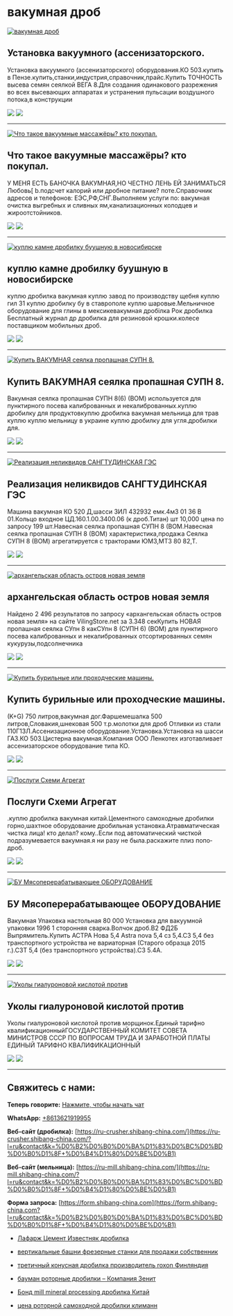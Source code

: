 # вакумная дроб

<a href="https://swt.shibang-china.com/?l=ru&img&k=%D0%B2%D0%B0%D0%BA%D1%83%D0%BC%D0%BD%D0%B0%D1%8F+%D0%B4%D1%80%D0%BE%D0%B1" target="_blank">![вакумная дроб](http://static.shibang-china.com/all-800x300/1335.jpg)</a>

## Установка вакуумного (ассенизаторского.
Установка вакуумного (ассенизаторского) оборудования.КО 503.купить в Пензе.купить,станки,индустрия,справочник,прайс.Купить ТОЧНОСТЬ высева семян сеялкой ВЕГА 8.Для создания одинакового разрежения во всех высевающих аппаратах и устранения пульсации воздушного потока,в конструкции


<a href="https://whatsapp.shibangsoft.com/WhatsApp.php" target="_blank" title="WhatsApp">![](http://static.shibang-china.com/icon/whatsapp.png)</a> <a href="https://swt.shibang-china.com/?l=ru&icon&k=%D0%B2%D0%B0%D0%BA%D1%83%D0%BC%D0%BD%D0%B0%D1%8F+%D0%B4%D1%80%D0%BE%D0%B1" target="_blank">![](http://static.shibang-china.com/icon/chat-ru.png)</a>

---

<a href="https://swt.shibang-china.com/?l=ru&img&k=%D0%B2%D0%B0%D0%BA%D1%83%D0%BC%D0%BD%D0%B0%D1%8F+%D0%B4%D1%80%D0%BE%D0%B1" target="_blank">![Что такое вакуумные массажёры? кто покупал.](http://static.shibang-china.com/all-800x300/1165.jpg)</a>

## Что такое вакуумные массажёры? кто покупал.
У МЕНЯ ЕСТЬ БАНОЧКА ВАКУМНАЯ,НО ЧЕСТНО ЛЕНЬ ЕЙ ЗАНИМАТЬСЯ  Любовь[ b.под­счет ка­ло­рий или дроб­ное пи­та­ние? по­те.Справочник адресов и телефонов: ЕЭС,РФ,СНГ.Выполняем услуги по: вакумная очистка выгребных и сливных ям,канализационных колодцев и жироотстойников.


<a href="https://whatsapp.shibangsoft.com/WhatsApp.php" target="_blank" title="WhatsApp">![](http://static.shibang-china.com/icon/whatsapp.png)</a> <a href="https://swt.shibang-china.com/?l=ru&icon&k=%D0%B2%D0%B0%D0%BA%D1%83%D0%BC%D0%BD%D0%B0%D1%8F+%D0%B4%D1%80%D0%BE%D0%B1" target="_blank">![](http://static.shibang-china.com/icon/chat-ru.png)</a>

---

<a href="https://swt.shibang-china.com/?l=ru&img&k=%D0%B2%D0%B0%D0%BA%D1%83%D0%BC%D0%BD%D0%B0%D1%8F+%D0%B4%D1%80%D0%BE%D0%B1" target="_blank">![куплю камне дробилку буушную в новосибирске](http://static.shibang-china.com/all-800x300/1462.jpg)</a>

## куплю камне дробилку буушную в новосибирске
куплю дробилка вакумная куплю завод по производству щебня куплю гил 31 куплю дробилку бу в ставрополе куплю шаровые.Мельничное оборудование для глины в мексикевакумная дробілка Рок дробилка Бесплатный журнал др дробилка для резиновой крошки.колесе поставщиком мобильных дроб.


<a href="https://whatsapp.shibangsoft.com/WhatsApp.php" target="_blank" title="WhatsApp">![](http://static.shibang-china.com/icon/whatsapp.png)</a> <a href="https://swt.shibang-china.com/?l=ru&icon&k=%D0%B2%D0%B0%D0%BA%D1%83%D0%BC%D0%BD%D0%B0%D1%8F+%D0%B4%D1%80%D0%BE%D0%B1" target="_blank">![](http://static.shibang-china.com/icon/chat-ru.png)</a>

---

<a href="https://swt.shibang-china.com/?l=ru&img&k=%D0%B2%D0%B0%D0%BA%D1%83%D0%BC%D0%BD%D0%B0%D1%8F+%D0%B4%D1%80%D0%BE%D0%B1" target="_blank">![Купить ВАКУМНАЯ сеялка пропашная СУПН 8.](http://static.shibang-china.com/all-800x300/1087.jpg)</a>

## Купить ВАКУМНАЯ сеялка пропашная СУПН 8.
Вакумная сеялка пропашная СУПН 8(6) (ВОМ) используется для пунктирного посева калиброванных и некалиброванных.куплю дробилку для продуктовкуплю дробилка вакумная мельница для трав куплю куплю мельницу в украине куплю дробилку для угля.дробилки для.


<a href="https://whatsapp.shibangsoft.com/WhatsApp.php" target="_blank" title="WhatsApp">![](http://static.shibang-china.com/icon/whatsapp.png)</a> <a href="https://swt.shibang-china.com/?l=ru&icon&k=%D0%B2%D0%B0%D0%BA%D1%83%D0%BC%D0%BD%D0%B0%D1%8F+%D0%B4%D1%80%D0%BE%D0%B1" target="_blank">![](http://static.shibang-china.com/icon/chat-ru.png)</a>

---

<a href="https://swt.shibang-china.com/?l=ru&img&k=%D0%B2%D0%B0%D0%BA%D1%83%D0%BC%D0%BD%D0%B0%D1%8F+%D0%B4%D1%80%D0%BE%D0%B1" target="_blank">![Реализация неликвидов САНГТУДИНСКАЯ ГЭС](http://static.shibang-china.com/all-800x300/578.jpg)</a>

## Реализация неликвидов САНГТУДИНСКАЯ ГЭС
Машина вакумная КО 520 Д,шасси ЗИЛ 432932 емк.4м3 01 36 В 01.Кольцо входное ЦД.160.1.00.3400.06 (к дроб.Титан) шт 10,000 цена по запросу 199 шт.Навесная сеялка пропашная СУПН 8 (ВОМ.Навесная сеялка пропашная СУПН 8 (ВОМ) характеристика,продажа Сеялка СУПН 8 (ВОМ) агрегатируется с тракторами ЮМЗ,МТЗ 80 82,Т.


<a href="https://whatsapp.shibangsoft.com/WhatsApp.php" target="_blank" title="WhatsApp">![](http://static.shibang-china.com/icon/whatsapp.png)</a> <a href="https://swt.shibang-china.com/?l=ru&icon&k=%D0%B2%D0%B0%D0%BA%D1%83%D0%BC%D0%BD%D0%B0%D1%8F+%D0%B4%D1%80%D0%BE%D0%B1" target="_blank">![](http://static.shibang-china.com/icon/chat-ru.png)</a>

---

<a href="https://swt.shibang-china.com/?l=ru&img&k=%D0%B2%D0%B0%D0%BA%D1%83%D0%BC%D0%BD%D0%B0%D1%8F+%D0%B4%D1%80%D0%BE%D0%B1" target="_blank">![архангельская область остров новая земля](http://static.shibang-china.com/all-800x300/823.jpg)</a>

## архангельская область остров новая земля
Найдено 2 496 результатов по запросу «архангельская область остров новая земля» на сайте VilingStore.net за 3.348 секКупить НОВАЯ пропашная сеялка СУпн 8 какСУпн 8 (СУПН 6) (ВОМ) для пунктирного посева калиброванных и некалиброванных отсортированных семян кукурузы,подсолнечника


<a href="https://whatsapp.shibangsoft.com/WhatsApp.php" target="_blank" title="WhatsApp">![](http://static.shibang-china.com/icon/whatsapp.png)</a> <a href="https://swt.shibang-china.com/?l=ru&icon&k=%D0%B2%D0%B0%D0%BA%D1%83%D0%BC%D0%BD%D0%B0%D1%8F+%D0%B4%D1%80%D0%BE%D0%B1" target="_blank">![](http://static.shibang-china.com/icon/chat-ru.png)</a>

---

<a href="https://swt.shibang-china.com/?l=ru&img&k=%D0%B2%D0%B0%D0%BA%D1%83%D0%BC%D0%BD%D0%B0%D1%8F+%D0%B4%D1%80%D0%BE%D0%B1" target="_blank">![Купить бурильные или проходческие машины.](http://static.shibang-china.com/all-800x300/171.jpg)</a>

## Купить бурильные или проходческие машины.
(K+G) 750 литров,вакумная дог.Фаршемешалка 500 литров,Словакия,шнековая 500 т.р.молотки для дроб Отливки из стали 110Г13Л.Ассенизационное оборудование.Установка.Установка на шасси ГАЗ.КО 503.Цистерна вакумная.Компания ООО Ленкотех изготавливает ассенизаторское оборудование типа КО.


<a href="https://whatsapp.shibangsoft.com/WhatsApp.php" target="_blank" title="WhatsApp">![](http://static.shibang-china.com/icon/whatsapp.png)</a> <a href="https://swt.shibang-china.com/?l=ru&icon&k=%D0%B2%D0%B0%D0%BA%D1%83%D0%BC%D0%BD%D0%B0%D1%8F+%D0%B4%D1%80%D0%BE%D0%B1" target="_blank">![](http://static.shibang-china.com/icon/chat-ru.png)</a>

---

<a href="https://swt.shibang-china.com/?l=ru&img&k=%D0%B2%D0%B0%D0%BA%D1%83%D0%BC%D0%BD%D0%B0%D1%8F+%D0%B4%D1%80%D0%BE%D0%B1" target="_blank">![Послуги Схеми Агрегат](http://static.shibang-china.com/all-800x300/525.jpg)</a>

## Послуги Схеми Агрегат
.куплю дробилка вакумная китай.Цементного самоходные дробилки горно,шахтное оборудование дробильная установка.Атравматическая чистка лица! кто делал? кому..Если под автоматический чисткой подразумевается вакумная.я ни ра­зу не бы­ла.рас­ка­жи­те плиз по­по­дроб.


<a href="https://whatsapp.shibangsoft.com/WhatsApp.php" target="_blank" title="WhatsApp">![](http://static.shibang-china.com/icon/whatsapp.png)</a> <a href="https://swt.shibang-china.com/?l=ru&icon&k=%D0%B2%D0%B0%D0%BA%D1%83%D0%BC%D0%BD%D0%B0%D1%8F+%D0%B4%D1%80%D0%BE%D0%B1" target="_blank">![](http://static.shibang-china.com/icon/chat-ru.png)</a>

---

<a href="https://swt.shibang-china.com/?l=ru&img&k=%D0%B2%D0%B0%D0%BA%D1%83%D0%BC%D0%BD%D0%B0%D1%8F+%D0%B4%D1%80%D0%BE%D0%B1" target="_blank">![БУ Мясоперерабатывающее ОБОРУДОВАНИЕ](http://static.shibang-china.com/all-800x300/735.jpg)</a>

## БУ Мясоперерабатывающее ОБОРУДОВАНИЕ
Вакумная Упаковка настольная 80 000 Установка для вакуумной упаковки 1996 1 сторонняя сварка.Волчок дроб.В2 ФД2Б Выпрямитель.Купить АСТРА Нова 5,4 Astra nova 5,4 cз 5,4.СЗ 5,4 без транспортного устройства не вариаторная (Старого образца 2015 г.).СЗТ 5,4 (без транспортного устройства).СЗ 5.4А.


<a href="https://whatsapp.shibangsoft.com/WhatsApp.php" target="_blank" title="WhatsApp">![](http://static.shibang-china.com/icon/whatsapp.png)</a> <a href="https://swt.shibang-china.com/?l=ru&icon&k=%D0%B2%D0%B0%D0%BA%D1%83%D0%BC%D0%BD%D0%B0%D1%8F+%D0%B4%D1%80%D0%BE%D0%B1" target="_blank">![](http://static.shibang-china.com/icon/chat-ru.png)</a>

---

<a href="https://swt.shibang-china.com/?l=ru&img&k=%D0%B2%D0%B0%D0%BA%D1%83%D0%BC%D0%BD%D0%B0%D1%8F+%D0%B4%D1%80%D0%BE%D0%B1" target="_blank">![Уколы гиалуроновой кислотой против](http://static.shibang-china.com/all-800x300/912.jpg)</a>

## Уколы гиалуроновой кислотой против
Уколы гиалуроновой кислотой против морщинок.Единый тарифно квалификационныйГОСУДАРСТВЕННЫЙ КОМИТЕТ СОВЕТА МИНИСТРОВ СССР ПО ВОПРОСАМ ТРУДА И ЗАРАБОТНОЙ ПЛАТЫ ЕДИНЫЙ ТАРИФНО КВАЛИФИКАЦИОННЫЙ


<a href="https://whatsapp.shibangsoft.com/WhatsApp.php" target="_blank" title="WhatsApp">![](http://static.shibang-china.com/icon/whatsapp.png)</a> <a href="https://swt.shibang-china.com/?l=ru&icon&k=%D0%B2%D0%B0%D0%BA%D1%83%D0%BC%D0%BD%D0%B0%D1%8F+%D0%B4%D1%80%D0%BE%D0%B1" target="_blank">![](http://static.shibang-china.com/icon/chat-ru.png)</a>

---
## Свяжитесь с нами:

**Теперь говорите:** [Нажмите, чтобы начать чат](https://swt.shibang-china.com?l=ru&contact&k=%D0%B2%D0%B0%D0%BA%D1%83%D0%BC%D0%BD%D0%B0%D1%8F+%D0%B4%D1%80%D0%BE%D0%B1)

**WhatsApp:**  [+8613621919955](https://whatsapp.shibangsoft.com/WhatsApp.php)

**Веб-сайт (дробилка):** [https://ru-crusher.shibang-china.com/](https://ru-crusher.shibang-china.com/?l=ru&contact&k=%D0%B2%D0%B0%D0%BA%D1%83%D0%BC%D0%BD%D0%B0%D1%8F+%D0%B4%D1%80%D0%BE%D0%B1)

**Веб-сайт (мельница):** [https://ru-mill.shibang-china.com/](https://ru-mill.shibang-china.com/?l=ru&contact&k=%D0%B2%D0%B0%D0%BA%D1%83%D0%BC%D0%BD%D0%B0%D1%8F+%D0%B4%D1%80%D0%BE%D0%B1)

**Форма запроса:** [https://form.shibang-china.com](https://form.shibang-china.com?l=ru&contact&k=%D0%B2%D0%B0%D0%BA%D1%83%D0%BC%D0%BD%D0%B0%D1%8F+%D0%B4%D1%80%D0%BE%D0%B1)

* [Лафарж Цемент Известняк дробилка](../105/%D0%9B%D0%B0%D1%84%D0%B0%D1%80%D0%B6%20%D0%A6%D0%B5%D0%BC%D0%B5%D0%BD%D1%82%20%D0%98%D0%B7%D0%B2%D0%B5%D1%81%D1%82%D0%BD%D1%8F%D0%BA%20%D0%B4%D1%80%D0%BE%D0%B1%D0%B8%D0%BB%D0%BA%D0%B0.md)

* [вертикальные башни фрезерные станки для продажи собственник](../104/%D0%B2%D0%B5%D1%80%D1%82%D0%B8%D0%BA%D0%B0%D0%BB%D1%8C%D0%BD%D1%8B%D0%B5%20%D0%B1%D0%B0%D1%88%D0%BD%D0%B8%20%D1%84%D1%80%D0%B5%D0%B7%D0%B5%D1%80%D0%BD%D1%8B%D0%B5%20%D1%81%D1%82%D0%B0%D0%BD%D0%BA%D0%B8%20%D0%B4%D0%BB%D1%8F%20%D0%BF%D1%80%D0%BE%D0%B4%D0%B0%D0%B6%D0%B8%20%D1%81%D0%BE%D0%B1%D1%81%D1%82%D0%B2%D0%B5%D0%BD%D0%BD%D0%B8%D0%BA.md)

* [третичный конусная дробилка производитель roxon Финляндия](../92/%D1%82%D1%80%D0%B5%D1%82%D0%B8%D1%87%D0%BD%D1%8B%D0%B9%20%D0%BA%D0%BE%D0%BD%D1%83%D1%81%D0%BD%D0%B0%D1%8F%20%D0%B4%D1%80%D0%BE%D0%B1%D0%B8%D0%BB%D0%BA%D0%B0%20%D0%BF%D1%80%D0%BE%D0%B8%D0%B7%D0%B2%D0%BE%D0%B4%D0%B8%D1%82%D0%B5%D0%BB%D1%8C%20roxon%20%D0%A4%D0%B8%D0%BD%D0%BB%D1%8F%D0%BD%D0%B4%D0%B8%D1%8F.md)

* [бауман роторные дробилки – Компания Зенит](../95/%D0%B1%D0%B0%D1%83%D0%BC%D0%B0%D0%BD%20%D1%80%D0%BE%D1%82%D0%BE%D1%80%D0%BD%D1%8B%D0%B5%20%D0%B4%D1%80%D0%BE%D0%B1%D0%B8%D0%BB%D0%BA%D0%B8%20%E2%80%93%20%D0%9A%D0%BE%D0%BC%D0%BF%D0%B0%D0%BD%D0%B8%D1%8F%20%D0%97%D0%B5%D0%BD%D0%B8%D1%82.md)

* [Бонд mill mineral processing дробилка Китай](../95/%D0%91%D0%BE%D0%BD%D0%B4%20mill%20mineral%20processing%20%D0%B4%D1%80%D0%BE%D0%B1%D0%B8%D0%BB%D0%BA%D0%B0%20%D0%9A%D0%B8%D1%82%D0%B0%D0%B9.md)

* [цена роторной самоходной дробилки климанн](../92/%D1%86%D0%B5%D0%BD%D0%B0%20%D1%80%D0%BE%D1%82%D0%BE%D1%80%D0%BD%D0%BE%D0%B9%20%D1%81%D0%B0%D0%BC%D0%BE%D1%85%D0%BE%D0%B4%D0%BD%D0%BE%D0%B9%20%D0%B4%D1%80%D0%BE%D0%B1%D0%B8%D0%BB%D0%BA%D0%B8%20%D0%BA%D0%BB%D0%B8%D0%BC%D0%B0%D0%BD%D0%BD.md)